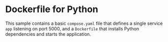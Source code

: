 # Dockerfile for Python

This sample contains a basic `compose.yaml` file that defines a single service `app` listening on port 5000, and a `Dockerfile` that installs Python dependencies and starts the application.
